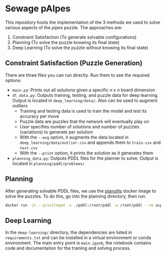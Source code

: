 # Sewage pAIpes

This repository hosts the implementation of the 3 methods we used to solve various aspects of the _pipes_ puzzle. The approaches are:

1. Constraint Satisfaction (To generate solvable configurations)
2. Planning (To solve the puzzle knowing its final state)
3. Deep Learning (To solve the puzzle without knowing its final state)

## Constraint Satisfaction (Puzzle Generation)

There are three files you can run directly. Run them to see the required options:

- `main.py`: Prints out all solutions given a specific $n$ x $n$ board dimension
- `dl_data.py`: Outputs training, testing, and puzzle data for deep learning. Output is located in `deep_learning/data/`. Also can be used to augment outliers
  - Training and testing data is used to train the model and test its accuracy per move
  - Puzzle data are puzzles that the network will eventually play on
  - User specifies number of solutions and number of puzzles (variations) to generate per solution
  - With the `--aug` option, it augments the data located in `deep_learning/data/outlier.csv` and appends them to `train.csv` and `test.csv`
  - With the `--print` option, it prints the solution as it generates them
- `planning_data.py`: Outputs PDDL files for the planner to solve. Output is located in `planning/pddl/problems/`

## Planning

After generating solvable PDDL files, we use the [planutils](https://github.com/AI-Planning/planutils) docker image to
solve the puzzles. To do this, go into the planning directory, then run:

```bash
docker run -it --privileged -v ./pddl:/root/pddl -w /root/pddl --rm aiplanning/planutils:latest bash -c "source ./generate_solutions"
```

## Deep Learning

In the `deep-learning/` directory, the dependencies are listed in `requirements.txt` and can be installed in a virtual environment or conda environment. The main entry point is `main.ipynb`, the notebook contains code and documentation for the training and solving process.
